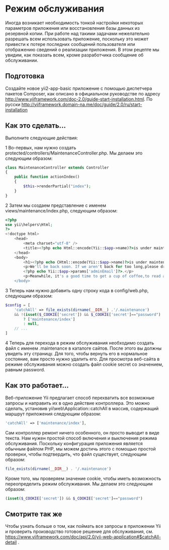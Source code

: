 Режим обслуживания
==
Иногда возникает необходимость тонкой настройки некоторых параметров приложения или восстановления базы данных из резервной копии.
При работе над такими задачами нежелательно разрешать всем использовать приложение, поскольку это может привести к потере последних сообщений пользователя или отображению сведений о реализации приложения.
В этом рецепте мы увидим, как показать всем, кроме разработчика сообщение об  обслуживании.

Подготовка 
--
Создайте новое yii2-app-basic приложение с помощью диспетчера пакетов Composer, как описано в официальном руководстве по адресу <http://www.yiiframework.com/doc-2.0/guide-start-installation.html>. 
По русски <http://yiiframework.domain-na.me/doc/guide/2.0/ru/start-installation>

Как это сделать...
---
Выполните следующие действия:

1 Во-первых, нам нужно создать protected/controllers/MaintenanceController.php. Мы делаем это следующим образом:
```php
class MaintenanceController extends Controller
{
    public function actionIndex()
    {
        $this->renderPartial("index");
    }
}
```

2 Затем мы создаем представление с именем views/maintenance/index.php, следующим образом:
```php
<?php
use yii\helpers\Html;
?>
<!doctype html>
    <head>
        <meta charset="utf-8" />
        <title><?php echo Html::encode(Yii::$app->name)?>is under maintenance</title>
    </head>
    <body>
        <h1><?php echo CHtml::encode(Yii::$app->name)?>is under maintenance</h1>
        <p>We'll be back soon. If we aren't back for too long,please drop a message to
        <?php echo Yii::$app->params['adminEmail']?>.</p>
        <p>Meanwhile, it's a good time to get a cup of coffee,to read a book or to check email.</p>
    </body>
```

3 Теперь нам нужно добавить одну строку кода в config/web.php, следующим образом:
```php
$config = [
    'catchAll' => file_exists(dirname(__DIR__) .'/.maintenance')
    && !(isset($_COOKIE['secret']) && $_COOKIE['secret']=="password") 
        ? ['maintenance/index'] 
        : null,
    // ...
]
```

4 Теперь для перехода в режим обслуживания необходимо создать файл с именем .maintenance в каталоге сайтов. После этого вы должны увидеть эту страницу.
Для того, чтобы вернуть его в нормальное состояние, вам просто нужно удалить его. Для просмотра веб-сайта в режиме обслуживания можно создать файл cookie secret со значением, равным password.

Как это работает...
---
Веб-приложение Yii предлагает способ перехватить все возможные запросы и направить их в одно действие контроллера. Это можно сделать, установив yii\web\Application::catchAll в массив, содержащий маршрут приложения следующим образом:
```php
'catchAll' => ['maintenance/index'],
```
Сам контроллер ремонт ничего особенного, он просто выводит в виде текста.
Нам нужен простой способ включения и выключения режима обслуживания. Поскольку конфигурация приложения является обычным файлом PHP, мы можем достичь этого с помощью простой проверки, чтобы подтвердить, что файл существует, следующим образом:
```php
file_exists(dirname(__DIR__) . '/.maintenance')
```
Кроме того, мы проверяем значение cookie, чтобы иметь возможность переопределить режим обслуживания. Мы делаем это следующим образом:
```php
(isset($_COOKIE['secret']) && $_COOKIE['secret']=="password")
```

Смотрите так же
---
Чтобы узнать больше о том, как поймать все запросы в приложении Yii и проверить производство готовое решение для обслуживания, см.
 <https://www.yiiframework.com/doc/api/2.0/yii-web-application#$catchAll-detail> .
